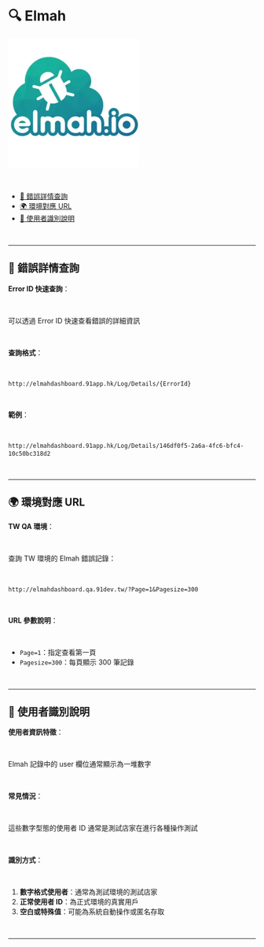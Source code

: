 # 🔍 Elmah

![alt text](image.png)

<br>

  - [🔗 錯誤詳情查詢](#-錯誤詳情查詢)
  - [🌍 環境對應 URL](#-環境對應-url)
  - [👤 使用者識別說明](#-使用者識別說明)

<br>

---

## 🔗 錯誤詳情查詢

**Error ID 快速查詢**：

<br>

可以透過 Error ID 快速查看錯誤的詳細資訊

<br>

**查詢格式**：

<br>

```
http://elmahdashboard.91app.hk/Log/Details/{ErrorId}
```

<br>

**範例**：

<br>

```
http://elmahdashboard.91app.hk/Log/Details/146df0f5-2a6a-4fc6-bfc4-10c50bc318d2
```

<br>

---

## 🌍 環境對應 URL

**TW QA 環境**：

<br>

查詢 TW 環境的 Elmah 錯誤記錄：

<br>

```
http://elmahdashboard.qa.91dev.tw/?Page=1&Pagesize=300
```

<br>

**URL 參數說明**：

<br>

- `Page=1`：指定查看第一頁
- `Pagesize=300`：每頁顯示 300 筆記錄

<br>



---

## 👤 使用者識別說明

**使用者資訊特徵**：

<br>

Elmah 記錄中的 user 欄位通常顯示為一堆數字

<br>

**常見情況**：

<br>

這些數字型態的使用者 ID 通常是測試店家在進行各種操作測試

<br>

**識別方式**：

<br>

1. **數字格式使用者**：通常為測試環境的測試店家
2. **正常使用者 ID**：為正式環境的真實用戶
3. **空白或特殊值**：可能為系統自動操作或匿名存取

<br>

---
